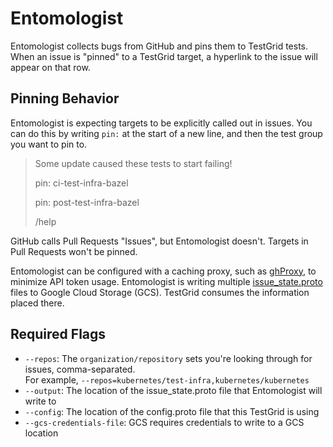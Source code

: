 # Entomologist

Entomologist collects bugs from GitHub and pins them to TestGrid tests. When an issue is "pinned"
to a TestGrid target, a hyperlink to the issue will appear on that row.

## Pinning Behavior

Entomologist is expecting targets to be explicitly called out in issues. You can do this by writing
`pin:` at the start of a new line, and then the test group you want to pin to.


>Some update caused these tests to start failing!
>
>pin: ci-test-infra-bazel
>
>pin: post-test-infra-bazel
>
>/help


GitHub calls Pull Requests "Issues", but Entomologist doesn't.
Targets in Pull Requests won't be pinned.

Entomologist can be configured with a caching proxy, such as [ghProxy](https://github.com/kubernetes/test-infra/tree/master/ghproxy),
to minimize API token usage.
Entomologist is writing multiple [issue_state.proto](https://github.com/GoogleCloudPlatform/testgrid/blob/master/issue_state/issue_state.proto)
files to Google Cloud Storage (GCS). TestGrid consumes the information placed there.

## Required Flags

- `--repos`: The `organization/repository` sets you're looking through for issues, comma-separated.\
  For example, `--repos=kubernetes/test-infra,kubernetes/kubernetes`
- `--output`: The location of the issue_state.proto file that Entomologist will write to
- `--config`: The location of the config.proto file that this TestGrid is using
- `--gcs-credentials-file`: GCS requires credentials to write to a GCS location

